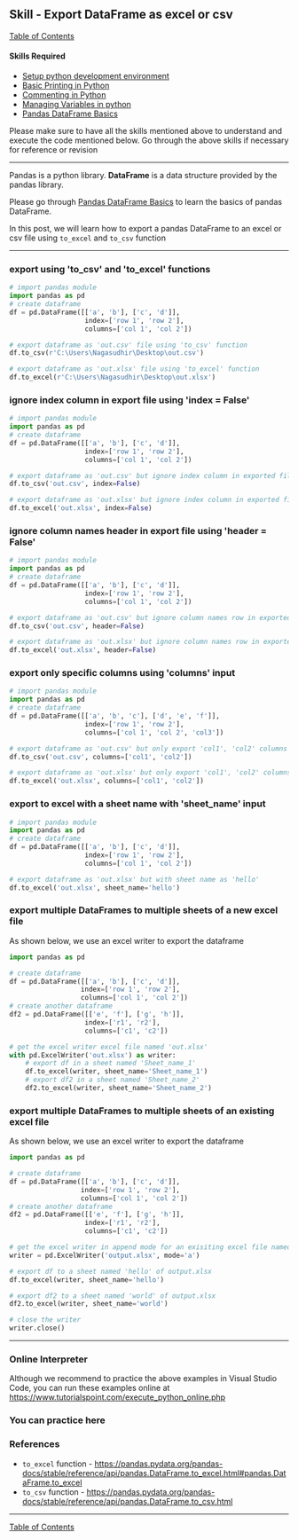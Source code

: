 ## Skill - Export DataFrame as excel or csv
[Table of Contents](https://nagasudhir.blogspot.com/2020/04/taming-python-table-of-contents.html)

#### Skills Required
* [Setup python development environment](https://nagasudhir.blogspot.com/2020/04/setup-python-development-environment_14.html)
* [Basic Printing in Python](https://nagasudhir.blogspot.com/2020/04/basic-printing-in-python.html)
* [Commenting in Python](https://nagasudhir.blogspot.com/2020/04/comments-in-python.html)
* [Managing Variables in python](https://nagasudhir.blogspot.com/2020/04/managing-variables-in-python.html)
* [Pandas DataFrame Basics](https://nagasudhir.blogspot.com/2020/05/pandas-dataframe-basics.html)

Please make sure to have all the skills mentioned above to understand and execute the code mentioned below. Go through the above skills if necessary for reference or revision

<hr/>

Pandas is a python library.
**DataFrame** is a data structure provided by the pandas library.

Please go through [Pandas DataFrame Basics](https://nagasudhir.blogspot.com/2020/05/pandas-dataframe-basics.html) to learn the basics of pandas DataFrame.

In this post, we will learn how to export a pandas DataFrame to an excel or csv file using `to_excel` and `to_csv` function

<hr/>

### export using 'to_csv' and 'to_excel' functions
```python
# import pandas module
import pandas as pd
# create dataframe
df = pd.DataFrame([['a', 'b'], ['c', 'd']],
                   index=['row 1', 'row 2'],
                   columns=['col 1', 'col 2'])

# export dataframe as 'out.csv' file using 'to_csv' function
df.to_csv(r'C:\Users\Nagasudhir\Desktop\out.csv')

# export dataframe as 'out.xlsx' file using 'to_excel' function
df.to_excel(r'C:\Users\Nagasudhir\Desktop\out.xlsx')
```

### ignore index column in export file using 'index = False'
```python
# import pandas module
import pandas as pd
# create dataframe
df = pd.DataFrame([['a', 'b'], ['c', 'd']],
                   index=['row 1', 'row 2'],
                   columns=['col 1', 'col 2'])

# export dataframe as 'out.csv' but ignore index column in exported file
df.to_csv('out.csv', index=False)

# export dataframe as 'out.xlsx' but ignore index column in exported file
df.to_excel('out.xlsx', index=False)
```

### ignore column names header in export file using 'header = False'
```python
# import pandas module
import pandas as pd
# create dataframe
df = pd.DataFrame([['a', 'b'], ['c', 'd']],
                   index=['row 1', 'row 2'],
                   columns=['col 1', 'col 2'])

# export dataframe as 'out.csv' but ignore column names row in exported file
df.to_csv('out.csv', header=False)

# export dataframe as 'out.xlsx' but ignore column names row in exported file
df.to_excel('out.xlsx', header=False)
```

### export only specific columns using 'columns' input
```python
# import pandas module
import pandas as pd
# create dataframe
df = pd.DataFrame([['a', 'b', 'c'], ['d', 'e', 'f']],
                   index=['row 1', 'row 2'],
                   columns=['col 1', 'col 2', 'col3'])

# export dataframe as 'out.csv' but only export 'col1', 'col2' columns
df.to_csv('out.csv', columns=['col1', 'col2'])

# export dataframe as 'out.xlsx' but only export 'col1', 'col2' columns
df.to_excel('out.xlsx', columns=['col1', 'col2'])
```

### export to excel with a sheet name with 'sheet_name' input
```python
# import pandas module
import pandas as pd
# create dataframe
df = pd.DataFrame([['a', 'b'], ['c', 'd']],
                   index=['row 1', 'row 2'],
                   columns=['col 1', 'col 2'])

# export dataframe as 'out.xlsx' but with sheet name as 'hello' 
df.to_excel('out.xlsx', sheet_name='hello')
```

### export multiple DataFrames to multiple sheets of a new excel file
As shown below, we use an excel writer to export the dataframe
```python
import pandas as pd

# create dataframe
df = pd.DataFrame([['a', 'b'], ['c', 'd']],
                  index=['row 1', 'row 2'],
                  columns=['col 1', 'col 2'])
# create another dataframe
df2 = pd.DataFrame([['e', 'f'], ['g', 'h']],
                   index=['r1', 'r2'],
                   columns=['c1', 'c2'])

# get the excel writer excel file named 'out.xlsx'
with pd.ExcelWriter('out.xlsx') as writer:  
    # export df in a sheet named 'Sheet_name_1'
    df.to_excel(writer, sheet_name='Sheet_name_1')
    # export df2 in a sheet named 'Sheet_name_2'
    df2.to_excel(writer, sheet_name='Sheet_name_2')
```

### export multiple DataFrames to multiple sheets of an existing excel file
As shown below, we use an excel writer to export the dataframe
```python
import pandas as pd

# create dataframe
df = pd.DataFrame([['a', 'b'], ['c', 'd']],
                  index=['row 1', 'row 2'],
                  columns=['col 1', 'col 2'])
# create another dataframe
df2 = pd.DataFrame([['e', 'f'], ['g', 'h']],
                   index=['r1', 'r2'],
                   columns=['c1', 'c2'])

# get the excel writer in append mode for an exisiting excel file named 'output.xlsx'
writer = pd.ExcelWriter('output.xlsx', mode='a')

# export df to a sheet named 'hello' of output.xlsx
df.to_excel(writer, sheet_name='hello')

# export df2 to a sheet named 'world' of output.xlsx
df2.to_excel(writer, sheet_name='world')

# close the writer
writer.close()
```

<hr/>

### Online Interpreter
Although we recommend to practice the above examples in Visual Studio Code, you can run these examples online at https://www.tutorialspoint.com/execute_python_online.php

### You can practice here


### References
* `to_excel` function - https://pandas.pydata.org/pandas-docs/stable/reference/api/pandas.DataFrame.to_excel.html#pandas.DataFrame.to_excel
* `to_csv` function - https://pandas.pydata.org/pandas-docs/stable/reference/api/pandas.DataFrame.to_csv.html

<hr/>

[Table of Contents](https://nagasudhir.blogspot.com/2020/04/taming-python-table-of-contents.html)




<!--stackedit_data:
eyJwcm9wZXJ0aWVzIjoidGl0bGU6IEV4cG9ydCBEYXRhRnJhbW
UgYXMgZXhjZWwgb3IgY3N2XG5hdXRob3I6IE5hZ2FzdWRoaXIg
UHVsbGFcbmRhdGU6ICcyMDIwLTA2LTEzJ1xudGFnczogJ2xlYX
JuaW5nLCBweXRob24sIHRhbWluZ19weXRob25fc2tpbGwnXG5j
YXRlZ29yaWVzOiB0YW1pbmdfcHl0aG9uX3NraWxsXG4iLCJoaX
N0b3J5IjpbMzM4MjMzMTAzLC0xODY5MTk2Nzk4LDEwMzYwMTg2
MzAsLTEzMjM3NjUzMjRdfQ==
-->